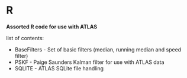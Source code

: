 # R
<b>Assorted R code for use with ATLAS</b></br>

list of contents:
<ul>
<li> BaseFilters - Set of basic filters (median, running median and speed filter)
<li> PSKF - Paige Saunders Kalman filter for use with ATLAS data
<li> SQLITE - ATLAS SQLite file handling
</ul>
  

